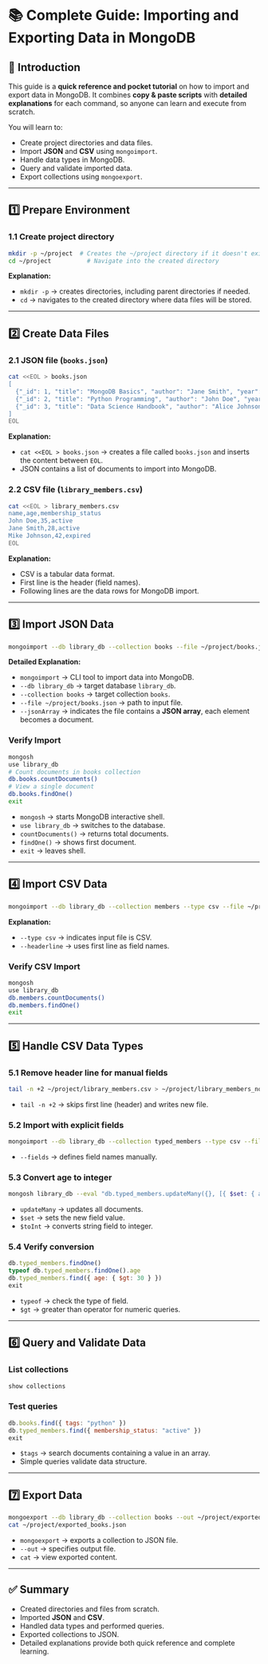# 📚 Complete Guide: Importing and Exporting Data in MongoDB

## 🚀 Introduction
This guide is a **quick reference and pocket tutorial** on how to import and export data in MongoDB. It combines **copy & paste scripts** with **detailed explanations** for each command, so anyone can learn and execute from scratch.

You will learn to:
- Create project directories and data files.
- Import **JSON** and **CSV** using `mongoimport`.
- Handle data types in MongoDB.
- Query and validate imported data.
- Export collections using `mongoexport`.

---

## 1️⃣ Prepare Environment

### 1.1 Create project directory
```bash
mkdir -p ~/project  # Creates the ~/project directory if it doesn't exist
cd ~/project          # Navigate into the created directory
```
**Explanation:**
- `mkdir -p` → creates directories, including parent directories if needed.
- `cd` → navigates to the created directory where data files will be stored.

---

## 2️⃣ Create Data Files

### 2.1 JSON file (`books.json`)
```bash
cat <<EOL > books.json
[
  {"_id": 1, "title": "MongoDB Basics", "author": "Jane Smith", "year": 2023, "tags": ["mongodb", "database", "nosql"]},
  {"_id": 2, "title": "Python Programming", "author": "John Doe", "year": 2022, "tags": ["python", "programming"]},
  {"_id": 3, "title": "Data Science Handbook", "author": "Alice Johnson", "year": 2021, "tags": ["data science", "python", "machine learning"]}
]
EOL
```
**Explanation:**
- `cat <<EOL > books.json` → creates a file called `books.json` and inserts the content between `EOL`.
- JSON contains a list of documents to import into MongoDB.

### 2.2 CSV file (`library_members.csv`)
```bash
cat <<EOL > library_members.csv
name,age,membership_status
John Doe,35,active
Jane Smith,28,active
Mike Johnson,42,expired
EOL
```
**Explanation:**
- CSV is a tabular data format.
- First line is the header (field names).
- Following lines are the data rows for MongoDB import.

---

## 3️⃣ Import JSON Data

```bash
mongoimport --db library_db --collection books --file ~/project/books.json --jsonArray
```
**Detailed Explanation:**
- `mongoimport` → CLI tool to import data into MongoDB.
- `--db library_db` → target database `library_db`.
- `--collection books` → target collection `books`.
- `--file ~/project/books.json` → path to input file.
- `--jsonArray` → indicates the file contains a **JSON array**, each element becomes a document.

### Verify Import
```bash
mongosh
use library_db
# Count documents in books collection
db.books.countDocuments()
# View a single document
db.books.findOne()
exit
```
- `mongosh` → starts MongoDB interactive shell.
- `use library_db` → switches to the database.
- `countDocuments()` → returns total documents.
- `findOne()` → shows first document.
- `exit` → leaves shell.

---

## 4️⃣ Import CSV Data

```bash
mongoimport --db library_db --collection members --type csv --file ~/project/library_members.csv --headerline
```
**Explanation:**
- `--type csv` → indicates input file is CSV.
- `--headerline` → uses first line as field names.

### Verify CSV Import
```bash
mongosh
use library_db
db.members.countDocuments()
db.members.findOne()
exit
```

---

## 5️⃣ Handle CSV Data Types

### 5.1 Remove header line for manual fields
```bash
tail -n +2 ~/project/library_members.csv > ~/project/library_members_no_header.csv
```
- `tail -n +2` → skips first line (header) and writes new file.

### 5.2 Import with explicit fields
```bash
mongoimport --db library_db --collection typed_members --type csv --file ~/project/library_members_no_header.csv --fields "name,age,membership_status"
```
- `--fields` → defines field names manually.

### 5.3 Convert age to integer
```bash
mongosh library_db --eval "db.typed_members.updateMany({}, [{ $set: { age: { $toInt: \"$age\" } } }])"
```
- `updateMany` → updates all documents.
- `$set` → sets the new field value.
- `$toInt` → converts string field to integer.

### 5.4 Verify conversion
```javascript
db.typed_members.findOne()
typeof db.typed_members.findOne().age
db.typed_members.find({ age: { $gt: 30 } })
exit
```
- `typeof` → check the type of field.
- `$gt` → greater than operator for numeric queries.

---

## 6️⃣ Query and Validate Data

### List collections
```javascript
show collections
```
### Test queries
```javascript
db.books.find({ tags: "python" })
db.typed_members.find({ membership_status: "active" })
exit
```
- `$tags` → search documents containing a value in an array.
- Simple queries validate data structure.

---

## 7️⃣ Export Data

```bash
mongoexport --db library_db --collection books --out ~/project/exported_books.json
cat ~/project/exported_books.json
```
- `mongoexport` → exports a collection to JSON file.
- `--out` → specifies output file.
- `cat` → view exported content.

---

## ✅ Summary
- Created directories and files from scratch.
- Imported **JSON** and **CSV**.
- Handled data types and performed queries.
- Exported collections to JSON.
- Detailed explanations provide both quick reference and complete learning.
